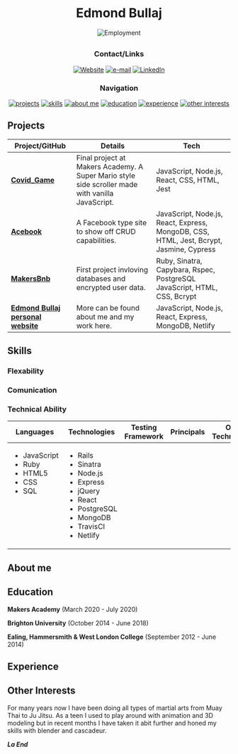 <div align="center">

# Edmond Bullaj

![Employment](https://img.shields.io/badge/Employment_Status-Nil-red)

<h2>

### Contact/Links

[![Website]](https://5f0ef202f5aff09c47ab8cf2--trusting-goldberg-559d9f.netlify.app/)
[![e-mail]](mailto:edmond.b@hotmail.co.uk)
[![LinkedIn]](https://www.linkedin.com/in/edmond-bullaj-2402a811a/)

### Navigation

[![projects](https://img.shields.io/badge/-Projects-red?style=for-the-badge)](#projects)
[![skills](https://img.shields.io/badge/-Skills-red?style=for-the-badge)](#skills)
[![about me](https://img.shields.io/badge/-About_Me-red?style=for-the-badge)](#about-me)
[![education](https://img.shields.io/badge/-Education-red?style=for-the-badge)](#education)
[![experience](https://img.shields.io/badge/-Experience-red?style=for-the-badge)](#experience)
[![other interests](https://img.shields.io/badge/-Other_Interests-red?style=for-the-badge)](#other-interests)

</div>

</h2>

## Projects

| Project/GitHub          | Details                                                                                         | Tech                                |
| ----------------------- | ----------------------------------------------------------------------------------------------- | ----------------------------------- |
| **[Covid_Game]** | Final project at Makers Academy. A Super Mario style side scroller made with vanilla JavaScript. | JavaScript, Node.js, React, CSS, HTML, Jest |
| **[Acebook]** | A Facebook type site to show off CRUD capabilities. | JavaScript, Node.js, React, Express, MongoDB, CSS, HTML, Jest, Bcrypt, Jasmine, Cypress |
| **[MakersBnb]** | First project invloving databases and encrypted user data. | Ruby, Sinatra, Capybara, Rspec, PostgreSQL JavaScript, HTML, CSS, Bcrypt |
| **[Edmond Bullaj personal website]** | More can be found about me and my work here. | JavaScript, Node.js, React, Express, MongoDB, Netlify |

## Skills

### Flexability

### Comunication

### Technical Ability

<table>
  <thead>
    <tr>
      <th>Languages</th>
      <th>Technologies</th>
      <th>Testing Framework</th>
      <th>Principals</th>
      <th>Other Technologies</th>
    </tr>
  </thead>
  <tbody>
    <tr>
      <td style="vertical-align: top">
        <ul>
          <li>JavaScript</li>
          <li>Ruby</li>
          <li>HTML5</li>
          <li>CSS</li>
          <li>SQL</li>
        </ul>
      </td>
      <td style="vertical-align: top">
        <ul>
          <li>Rails</li>
          <li>Sinatra</li>
          <li>Node.js</li>
          <li>Express</li>
          <li>jQuery</li>
          <li>React</li>
          <li>PostgreSQL</li>
          <li>MongoDB</li>
          <li>TravisCI</li>
          <li>Netlify</li>
        </ul>
      </td>
    </tr>
  </tbody>
</table>

## About me

## Education

**Makers Academy**
(March 2020 - July 2020)

**Brighton University**
(October 2014 - June 2018)

**Ealing, Hammersmith & West London College** 
(September 2012 - June 2014)  

## Experience

## Other Interests

For many years now I have been doing all types of martial arts from Muay Thai to Ju Jitsu. 
As a teen I used to play around with animation and 3D modeling but in recent months I have taken it abit further and honed my skills with blender and cascadeur.

**_La End_**

<!-- Project Links -->

[Covid_Game]: https://github.com/edmond-b/Covid_Game
[Acebook]: https://github.com/edmond-b/acebook-NO-de-Problem
[MakersBnb]: https://github.com/edmond-b/Makersbnb
[Edmond Bullaj personal website]: https://github.com/edmond-b/website

<!-- Badge Links -->

[Website]: https://img.shields.io/badge/Website-grey?style=for-the-badge&logo=React
[linkedIn]: https://img.shields.io/badge/LinkedIn-%232A6AC7?style=for-the-badge&logo=linkedin
[e-mail]: https://img.shields.io/badge/email-orange?style=for-the-badge&logo=gmail&logoColor=white

